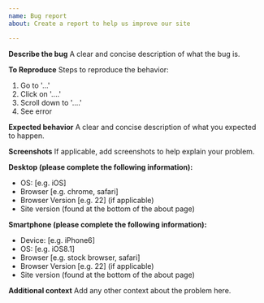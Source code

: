 ```yaml
---
name: Bug report
about: Create a report to help us improve our site

---
```


**Describe the bug**
A clear and concise description of what the bug is.

**To Reproduce**
Steps to reproduce the behavior:
1. Go to '...'
2. Click on '....'
3. Scroll down to '....'
4. See error

**Expected behavior**
A clear and concise description of what you expected to happen.

**Screenshots**
If applicable, add screenshots to help explain your problem.

**Desktop (please complete the following information):**
 - OS: [e.g. iOS]
 - Browser [e.g. chrome, safari]
 - Browser Version [e.g. 22] (if applicable)
 - Site version (found at the bottom of the about page)

**Smartphone (please complete the following information):**
 - Device: [e.g. iPhone6]
 - OS: [e.g. iOS8.1]
 - Browser [e.g. stock browser, safari]
 - Browser Version [e.g. 22] (if applicable)
 - Site version (found at the bottom of the about page)

**Additional context**
Add any other context about the problem here.
